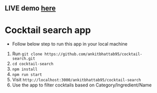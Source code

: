 
## LIVE demo  [here](https://ankitbhattab95.github.io/cocktail-search/)

# Cocktail search app
- Follow below step to run this app in your local machine
1. Run `git clone https://github.com/ankitbhattab95/cocktail-search.git`
2. `cd cocktail-search`
3. `npm install`
4. `npm run start`
5. Visit `http://localhost:3000/ankitbhattab95/cocktail-search`
6. Use the app to filter cocktails based on Category/Ingredient/Name
